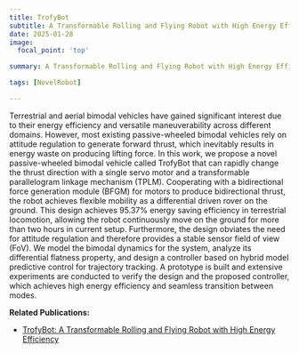 ```yaml
---
title: TrofyBot
subtitle: A Transformable Rolling and Flying Robot with High Energy Efficiency
date: 2025-01-28
image:
  focal_point: 'top'

summary: A Transformable Rolling and Flying Robot with High Energy Efficiency

tags: [NovelRobot]

---
```


<!--more-->

Terrestrial and aerial bimodal vehicles have
gained significant interest due to their energy efficiency and
versatile maneuverability across different domains. However,
most existing passive-wheeled bimodal vehicles rely on attitude
regulation to generate forward thrust, which inevitably results
in energy waste on producing lifting force. In this work,
we propose a novel passive-wheeled bimodal vehicle called
TrofyBot that can rapidly change the thrust direction with a
single servo motor and a transformable parallelogram linkage
mechanism (TPLM). Cooperating with a bidirectional force
generation module (BFGM) for motors to produce bidirectional
thrust, the robot achieves flexible mobility as a differential
driven rover on the ground. This design achieves 95.37%
energy saving efficiency in terrestrial locomotion, allowing the
robot continuously move on the ground for more than two
hours in current setup. Furthermore, the design obviates the
need for attitude regulation and therefore provides a stable
sensor field of view (FoV). We model the bimodal dynamics
for the system, analyze its differential flatness property, and
design a controller based on hybrid model predictive control
for trajectory tracking. A prototype is built and extensive
experiments are conducted to verify the design and the proposed
controller, which achieves high energy efficiency and seamless
transition between modes.

**Related Publications:**
- [TrofyBot: A Transformable Rolling and Flying Robot with High Energy Efficiency
](https://fast-fire.github.io/publication/conference-paper/trofly/)